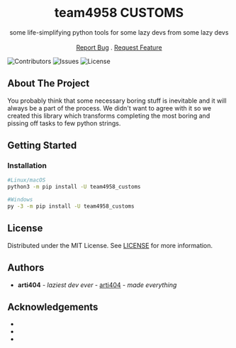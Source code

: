 <br/>
<p align="center">
  <h1 align="center">team4958 CUSTOMS</h1>

  <p align="center">
    some life-simplifying python tools for some lazy devs from some lazy devs
    <br/>
    <br/>
    <a href="https://github.com/4958dev/team4958_customs/issues">Report Bug</a>
    .
    <a href="https://github.com/4958dev/team4958_customs/issues">Request Feature</a>
  </p>
</p>

![Contributors](https://img.shields.io/github/contributors/4958dev/team4958_customs?color=dark-green) ![Issues](https://img.shields.io/github/issues/4958dev/team4958_customs) ![License](https://img.shields.io/github/license/4958dev/team4958_customs) 

## About The Project

You probably think that some necessary boring stuff is inevitable and it will always be a part of the process.
We didn't want to agree with it so we created this library which transforms completing the most boring and pissing off tasks to few python strings.

## Getting Started


### Installation

```sh
#Linux/macOS
python3 -m pip install -U team4958_customs

#Windows
py -3 -m pip install -U team4958_customs
```




## License

Distributed under the MIT License. See [LICENSE](https://github.com/4958dev/team4958_customs/blob/main/LICENSE.md) for more information.

## Authors

* **arti404** - *laziest dev ever* - [arti404](https://github.com/arti404) - *made everything*

## Acknowledgements

* []()
* []()
* []()
